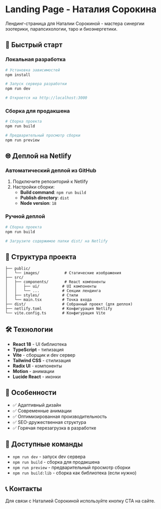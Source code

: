 # Landing Page - Наталия Сорокина

Лендинг-страница для Наталии Сорокиной - мастера синергии эзотерики, парапсихологии, таро и биоэнергетики.

## 🚀 Быстрый старт

### Локальная разработка

```bash
# Установка зависимостей
npm install

# Запуск сервера разработки
npm run dev

# Откроется на http://localhost:3000
```

### Сборка для продакшена

```bash
# Сборка проекта
npm run build

# Предварительный просмотр сборки
npm run preview
```

## 🌐 Деплой на Netlify

### Автоматический деплой из GitHub

1. Подключите репозиторий к Netlify
2. Настройки сборки:
   - **Build command**: `npm run build`
   - **Publish directory**: `dist`
   - **Node version**: `18`

### Ручной деплой

```bash
# Сборка проекта
npm run build

# Загрузите содержимое папки dist/ на Netlify
```

## 📁 Структура проекта

```
├── public/
│   └── images/           # Статические изображения
├── src/
│   ├── components/       # React компоненты
│   │   ├── ui/          # UI компоненты
│   │   └── ...          # Секции лендинга
│   ├── styles/          # Стили
│   └── main.tsx         # Точка входа
├── dist/                # Собранный проект (для деплоя)
├── netlify.toml         # Конфигурация Netlify
└── vite.config.ts       # Конфигурация Vite
```

## 🛠 Технологии

- **React 18** - UI библиотека
- **TypeScript** - типизация
- **Vite** - сборщик и dev сервер
- **Tailwind CSS** - стилизация
- **Radix UI** - компоненты
- **Motion** - анимации
- **Lucide React** - иконки

## 📝 Особенности

- ✅ Адаптивный дизайн
- ✅ Современные анимации
- ✅ Оптимизированная производительность
- ✅ SEO-дружественная структура
- ✅ Горячая перезагрузка в разработке

## 🔧 Доступные команды

- `npm run dev` - запуск dev сервера
- `npm run build` - сборка для продакшена
- `npm run preview` - предварительный просмотр сборки
- `npm run build:lib` - сборка как библиотека (если нужно)

## 📞 Контакты

Для связи с Наталией Сорокиной используйте кнопку CTA на сайте.